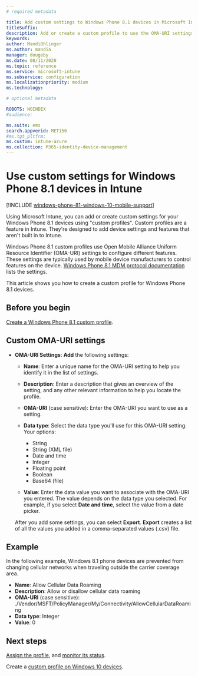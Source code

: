 ```yaml
---
# required metadata

title: Add custom settings to Windows Phone 8.1 devices in Microsoft Intune - Azure | Microsoft Docs
titleSuffix:
description: Add or create a custom profile to use the OMA-URI settings for devices running Windows Phone 8.1 in Microsoft Intune.
keywords:
author: MandiOhlinger
ms.author: mandia
manager: dougeby
ms.date: 08/11/2020
ms.topic: reference
ms.service: microsoft-intune
ms.subservice: configuration
ms.localizationpriority: medium
ms.technology:

# optional metadata

ROBOTS: NOINDEX
#audience:

ms.suite: ems
search.appverid: MET150
#ms.tgt_pltfrm:
ms.custom: intune-azure
ms.collection: M365-identity-device-management
---
```


# Use custom settings for Windows Phone 8.1 devices in Intune

[!INCLUDE [windows-phone-81-windows-10-mobile-support](../includes/windows-phone-81-windows-10-mobile-support.md)]

Using Microsoft Intune, you can add or create custom settings for your Windows Phone 8.1 devices using "custom profiles". Custom profiles are a feature in Intune. They're designed to add device settings and features that aren't built in to Intune.

Windows Phone 8.1 custom profiles use Open Mobile Alliance Uniform Resource Identifier (OMA-URI) settings to configure different features. These settings are typically used by mobile device manufacturers to control features on the device. [Windows Phone 8.1 MDM protocol documentation](/previous-versions/windows/it-pro/windows-phone/dn499787(v=technet.10)) lists the settings.

This article shows you how to create a custom profile for Windows Phone 8.1 devices. 

## Before you begin

[Create a Windows Phone 8.1 custom profile](custom-settings-configure.md).

## Custom OMA-URI settings

- **OMA-URI Settings**: **Add** the following settings:

  - **Name**: Enter a unique name for the OMA-URI setting to help you identify it in the list of settings.
  - **Description**: Enter a description that gives an overview of the setting, and any other relevant information to help you locate the profile.
  - **OMA-URI** (case sensitive): Enter the OMA-URI you want to use as a setting.
  - **Data type**: Select the data type you'll use for this OMA-URI setting. Your options:

    - String
    - String (XML file)
    - Date and time
    - Integer
    - Floating point
    - Boolean
    - Base64 (file)

  - **Value**: Enter the data value you want to associate with the OMA-URI you entered. The value depends on the data type you selected. For example, if you select **Date and time**, select the value from a date picker.

  After you add some settings, you can select **Export**. **Export** creates a list of all the values you added in a comma-separated values (.csv) file.

## Example

In the following example, Windows 8.1 phone devices are prevented from changing cellular networks when traveling outside the carrier coverage area.

- **Name**: Allow Cellular Data Roaming
- **Description**: Allow or disallow cellular data roaming
- **OMA-URI** (case sensitive): ./Vendor/MSFT/PolicyManager/My/Connectivity/AllowCellularDataRoaming
- **Data type**: Integer
- **Value**: 0

## Next steps

[Assign the profile](device-profile-assign.md), and [monitor its status](device-profile-monitor.md).

Create a [custom profile on Windows 10 devices](custom-settings-windows-10.md).